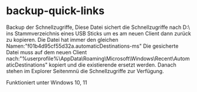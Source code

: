 # backup-quick-links
Backup der Schnellzugriffe, Diese Datei sichert die Schnellzugriffe nach D:\ ins Stammverzeichnis eines USB Sticks um es am neuen Client dann zurück zu kopieren. 
Die Datei hat immer den gleichen Namen:"f01b4d95cf55d32a.automaticDestinations-ms"
Die gesicherte Datei muss auf dem neuen Client nach:"%userprofile%\AppData\Roaming\Microsoft\Windows\Recent\AutomaticDestinations" kopiert und die existierende ersetzt werden. Danach stehen im Explorer Seitenmnü die Schnellzugriffe zur Verfügung.

Funktioniert unter Windows 10, 11
